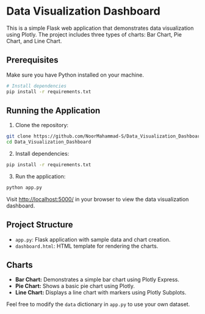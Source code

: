# Data Visualization Dashboard

This is a simple Flask web application that demonstrates data visualization using Plotly. The project includes three types of charts: Bar Chart, Pie Chart, and Line Chart.

## Prerequisites

Make sure you have Python installed on your machine.

```bash
# Install dependencies
pip install -r requirements.txt
```

## Running the Application

1. Clone the repository:

```bash
git clone https://github.com/NoorMahammad-S/Data_Visualization_Dashboard.git
cd Data_Visualization_Dashboard
```

2. Install dependencies:

```bash
pip install -r requirements.txt
```

3. Run the application:

```bash
python app.py
```

Visit [http://localhost:5000/](http://localhost:5000/) in your browser to view the data visualization dashboard.

## Project Structure

- `app.py`: Flask application with sample data and chart creation.
- `dashboard.html`: HTML template for rendering the charts.

## Charts

- **Bar Chart:** Demonstrates a simple bar chart using Plotly Express.
- **Pie Chart:** Shows a basic pie chart using Plotly.
- **Line Chart:** Displays a line chart with markers using Plotly Subplots.

Feel free to modify the `data` dictionary in `app.py` to use your own dataset.

